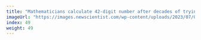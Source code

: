 ```yaml
---
title: "Mathematicians calculate 42-digit number after decades of trying"
imageUrl: "https://images.newscientist.com/wp-content/uploads/2023/07/03160510/SEI_162671292.jpg?width=600"
index: 49
weight: 49
---
```

